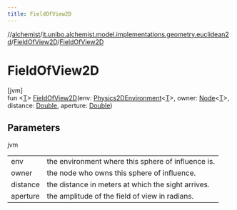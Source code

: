 ```yaml
---
title: FieldOfView2D
---
```

//[alchemist](../../../index.html)/[it.unibo.alchemist.model.implementations.geometry.euclidean2d](../index.html)/[FieldOfView2D](index.html)/[FieldOfView2D](-field-of-view2-d.html)



# FieldOfView2D



[jvm]\
fun <[T](index.html)> [FieldOfView2D](-field-of-view2-d.html)(env: [Physics2DEnvironment](../../it.unibo.alchemist.model.interfaces.environments/-physics2-d-environment/index.html)<[T](index.html)>, owner: [Node](../../it.unibo.alchemist.model.interfaces/-node/index.html)<[T](index.html)>, distance: [Double](https://kotlinlang.org/api/latest/jvm/stdlib/kotlin/-double/index.html), aperture: [Double](https://kotlinlang.org/api/latest/jvm/stdlib/kotlin/-double/index.html))



## Parameters


jvm

| | |
|---|---|
| env | the environment where this sphere of influence is. |
| owner | the node who owns this sphere of influence. |
| distance | the distance in meters at which the sight arrives. |
| aperture | the amplitude of the field of view in radians. |





